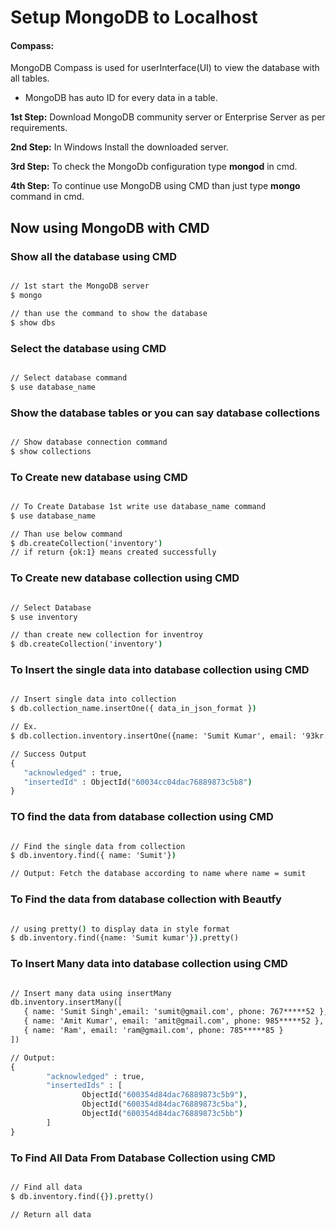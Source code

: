 # Setup MongoDB to Localhost
#### Compass: 
MongoDB Compass is used for userInterface(UI) to view the database with all tables.
* MongoDB has auto ID for every data in a table.

__1st Step:__ Download MongoDB community server or Enterprise Server as per requirements.

__2nd Step:__ In Windows Install the downloaded server.

__3rd Step:__ To check the MongoDb configuration type __mongod__ in cmd.

__4th Step:__ To continue use MongoDB using CMD than just type __mongo__ command in cmd.

## Now using MongoDB with CMD

### Show all the database using CMD
```cmd

// 1st start the MongoDB server
$ mongo

// than use the command to show the database
$ show dbs

```
### Select the database using CMD
```cmd

// Select database command
$ use database_name

```
### Show the database tables or you can say database collections
```cmd

// Show database connection command
$ show collections

```
### To Create new database using CMD
```cmd

// To Create Database 1st write use database_name command
$ use database_name

// Than use below command
$ db.createCollection('inventory')
// if return {ok:1} means created successfully

```
### To Create new database collection using CMD
```cmd

// Select Database
$ use inventory

// than create new collection for inventroy
$ db.createCollection('inventory')

```
### To Insert the single data into database collection using CMD
```cmd

// Insert single data into collection
$ db.collection_name.insertOne({ data_in_json_format })

// Ex.
$ db.collection.inventory.insertOne({name: 'Sumit Kumar', email: '93kr.sumit@gmail.com', phone: 850*****43})

// Success Output
{
   "acknowledged" : true,
   "insertedId" : ObjectId("60034cc04dac76889873c5b8")
}

```
### TO find the data from database collection using CMD
```cmd

// Find the single data from collection
$ db.inventory.find({ name: 'Sumit'})

// Output: Fetch the database according to name where name = sumit

```
### To Find the data from database collection with Beautfy 
```cmd

// using pretty() to display data in style format
$ db.inventory.find({name: 'Sumit kumar'}).pretty()

```
### To Insert Many data into database collection using CMD
```cmd

// Insert many data using insertMany
db.inventory.insertMany([
   { name: 'Sumit Singh',email: 'sumit@gmail.com', phone: 767*****52 },
   { name: 'Amit Kumar', email: 'amit@gmail.com', phone: 985*****52 },
   { name: 'Ram', email: 'ram@gmail.com', phone: 785*****85 }
])

// Output:
{
        "acknowledged" : true,
        "insertedIds" : [
                ObjectId("600354d84dac76889873c5b9"),
                ObjectId("600354d84dac76889873c5ba"),
                ObjectId("600354d84dac76889873c5bb")
        ]
}

```
### To Find All Data From Database Collection using CMD
```cmd

// Find all data
$ db.inventory.find({}).pretty()

// Return all data
```
